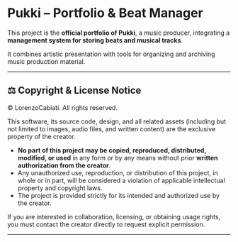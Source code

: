 # Pukki – Portfolio & Beat Manager

This project is the **official portfolio of Pukki**, a music producer, integrating a **management system for storing beats and musical tracks**.

It combines artistic presentation with tools for organizing and archiving music production material.

---

## ⚖️ Copyright & License Notice

© LorenzoCabiati. All rights reserved.

This software, its source code, design, and all related assets (including but not limited to images, audio files, and written content) are the exclusive property of the creator.

- **No part of this project may be copied, reproduced, distributed, modified, or used** in any form or by any means without prior **written authorization from the creator**.  
- Any unauthorized use, reproduction, or distribution of this project, in whole or in part, will be considered a violation of applicable intellectual property and copyright laws.  
- The project is provided strictly for its intended and authorized use by the creator.  

If you are interested in collaboration, licensing, or obtaining usage rights, you must contact the creator directly to request explicit permission.

---
